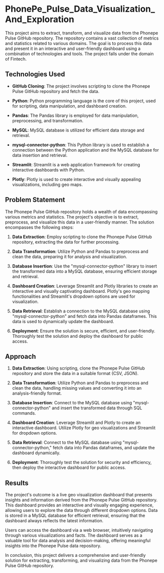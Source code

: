 # PhonePe_Pulse_Data_Visualization_And_Exploration

This project aims to extract, transform, and visualize data from the Phonepe Pulse GitHub repository. The repository contains a vast collection of metrics and statistics related to various domains. The goal is to process this data and present it in an interactive and user-friendly dashboard using a combination of technologies and tools. The project falls under the domain of Fintech.

## Technologies Used

- **GitHub Cloning**: The project involves scripting to clone the Phonepe Pulse GitHub repository and fetch the data.

- **Python**: Python programming language is the core of this project, used for scripting, data manipulation, and dashboard creation.

- **Pandas**: The Pandas library is employed for data manipulation, preprocessing, and transformation.

- **MySQL**: MySQL database is utilized for efficient data storage and retrieval.

- **mysql-connector-python**: This Python library is used to establish a connection between the Python application and the MySQL database for data insertion and retrieval.

- **Streamlit**: Streamlit is a web application framework for creating interactive dashboards with Python.

- **Plotly**: Plotly is used to create interactive and visually appealing visualizations, including geo maps.

## Problem Statement

The Phonepe Pulse GitHub repository holds a wealth of data encompassing various metrics and statistics. The project's objective is to extract, preprocess, and visualize this data in a user-friendly manner. The solution encompasses the following steps:

1. **Data Extraction**: Employ scripting to clone the Phonepe Pulse GitHub repository, extracting the data for further processing.

2. **Data Transformation**: Utilize Python and Pandas to preprocess and clean the data, preparing it for analysis and visualization.

3. **Database Insertion**: Use the "mysql-connector-python" library to insert the transformed data into a MySQL database, ensuring efficient storage and retrieval.

4. **Dashboard Creation**: Leverage Streamlit and Plotly libraries to create an interactive and visually captivating dashboard. Plotly's geo mapping functionalities and Streamlit's dropdown options are used for visualization.

5. **Data Retrieval**: Establish a connection to the MySQL database using "mysql-connector-python" and fetch data into Pandas dataframes. This data is used to dynamically update the dashboard.

6. **Deployment**: Ensure the solution is secure, efficient, and user-friendly. Thoroughly test the solution and deploy the dashboard for public access.

## Approach

1. **Data Extraction**: Using scripting, clone the Phonepe Pulse GitHub repository and store the data in a suitable format (CSV, JSON).

2. **Data Transformation**: Utilize Python and Pandas to preprocess and clean the data, handling missing values and converting it into an analysis-friendly format.

3. **Database Insertion**: Connect to the MySQL database using "mysql-connector-python" and insert the transformed data through SQL commands.

4. **Dashboard Creation**: Leverage Streamlit and Plotly to create an interactive dashboard. Utilize Plotly for geo visualizations and Streamlit for dropdown options.

5. **Data Retrieval**: Connect to the MySQL database using "mysql-connector-python," fetch data into Pandas dataframes, and update the dashboard dynamically.

6. **Deployment**: Thoroughly test the solution for security and efficiency, then deploy the interactive dashboard for public access.

## Results

The project's outcome is a live geo visualization dashboard that presents insights and information derived from the Phonepe Pulse GitHub repository. This dashboard provides an interactive and visually engaging experience, allowing users to explore the data through different dropdown options. Data is stored in a MySQL database for efficient retrieval, ensuring that the dashboard always reflects the latest information.

Users can access the dashboard via a web browser, intuitively navigating through various visualizations and facts. The dashboard serves as a valuable tool for data analysis and decision-making, offering meaningful insights into the Phonepe Pulse data repository.

In conclusion, this project delivers a comprehensive and user-friendly solution for extracting, transforming, and visualizing data from the Phonepe Pulse GitHub repository.
